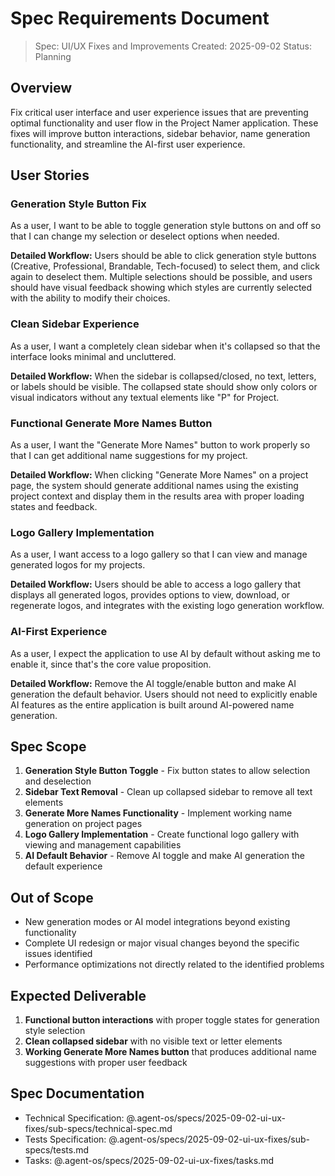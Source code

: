 # Spec Requirements Document

> Spec: UI/UX Fixes and Improvements
> Created: 2025-09-02
> Status: Planning

## Overview

Fix critical user interface and user experience issues that are preventing optimal functionality and user flow in the Project Namer application. These fixes will improve button interactions, sidebar behavior, name generation functionality, and streamline the AI-first user experience.

## User Stories

### Generation Style Button Fix

As a user, I want to be able to toggle generation style buttons on and off so that I can change my selection or deselect options when needed.

**Detailed Workflow:** Users should be able to click generation style buttons (Creative, Professional, Brandable, Tech-focused) to select them, and click again to deselect them. Multiple selections should be possible, and users should have visual feedback showing which styles are currently selected with the ability to modify their choices.

### Clean Sidebar Experience

As a user, I want a completely clean sidebar when it's collapsed so that the interface looks minimal and uncluttered.

**Detailed Workflow:** When the sidebar is collapsed/closed, no text, letters, or labels should be visible. The collapsed state should show only colors or visual indicators without any textual elements like "P" for Project.

### Functional Generate More Names Button

As a user, I want the "Generate More Names" button to work properly so that I can get additional name suggestions for my project.

**Detailed Workflow:** When clicking "Generate More Names" on a project page, the system should generate additional names using the existing project context and display them in the results area with proper loading states and feedback.

### Logo Gallery Implementation

As a user, I want access to a logo gallery so that I can view and manage generated logos for my projects.

**Detailed Workflow:** Users should be able to access a logo gallery that displays all generated logos, provides options to view, download, or regenerate logos, and integrates with the existing logo generation workflow.

### AI-First Experience

As a user, I expect the application to use AI by default without asking me to enable it, since that's the core value proposition.

**Detailed Workflow:** Remove the AI toggle/enable button and make AI generation the default behavior. Users should not need to explicitly enable AI features as the entire application is built around AI-powered name generation.

## Spec Scope

1. **Generation Style Button Toggle** - Fix button states to allow selection and deselection
2. **Sidebar Text Removal** - Clean up collapsed sidebar to remove all text elements
3. **Generate More Names Functionality** - Implement working name generation on project pages
4. **Logo Gallery Implementation** - Create functional logo gallery with viewing and management capabilities
5. **AI Default Behavior** - Remove AI toggle and make AI generation the default experience

## Out of Scope

- New generation modes or AI model integrations beyond existing functionality
- Complete UI redesign or major visual changes beyond the specific issues identified
- Performance optimizations not directly related to the identified problems

## Expected Deliverable

1. **Functional button interactions** with proper toggle states for generation style selection
2. **Clean collapsed sidebar** with no visible text or letter elements
3. **Working Generate More Names button** that produces additional name suggestions with proper user feedback

## Spec Documentation

- Technical Specification: @.agent-os/specs/2025-09-02-ui-ux-fixes/sub-specs/technical-spec.md
- Tests Specification: @.agent-os/specs/2025-09-02-ui-ux-fixes/sub-specs/tests.md
- Tasks: @.agent-os/specs/2025-09-02-ui-ux-fixes/tasks.md